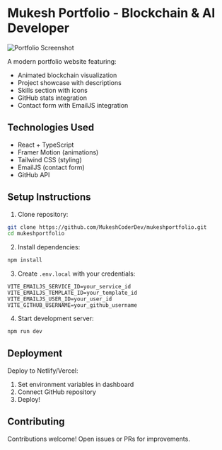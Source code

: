# Mukesh Portfolio - Blockchain & AI Developer

![Portfolio Screenshot](public/screenshot.png)

A modern portfolio website featuring:

- Animated blockchain visualization
- Project showcase with descriptions
- Skills section with icons
- GitHub stats integration
- Contact form with EmailJS integration

## Technologies Used

- React + TypeScript
- Framer Motion (animations)
- Tailwind CSS (styling)
- EmailJS (contact form)
- GitHub API

## Setup Instructions

1. Clone repository:

```bash
git clone https://github.com/MukeshCoderDev/mukeshportfolio.git
cd mukeshportfolio
```

2. Install dependencies:

```bash
npm install
```

3. Create `.env.local` with your credentials:

```env
VITE_EMAILJS_SERVICE_ID=your_service_id
VITE_EMAILJS_TEMPLATE_ID=your_template_id
VITE_EMAILJS_USER_ID=your_user_id
VITE_GITHUB_USERNAME=your_github_username
```

4. Start development server:

```bash
npm run dev
```

## Deployment

Deploy to Netlify/Vercel:

1. Set environment variables in dashboard
2. Connect GitHub repository
3. Deploy!

## Contributing

Contributions welcome! Open issues or PRs for improvements.
